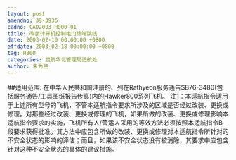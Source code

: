 ```yaml
---
layout: post
amendno: 39-3936
cadno: CAD2003-H800-01
title: 改装计算机控制电门终端跳线
date: 2003-02-10 00:00:00 +0800
effdate: 2003-02-18 00:00:00 +0800
tag: H800
categories: 民航华北管理局适航处
author: 朱为民
---
```


##适用范围:
在中华人民共和国注册的、列在Rathyeon服务通告SB76-3480(包括服务通告/工具图纸报告传真)内的Hawker800系列飞机。
注1：本适航指令适用于上述所有型号的飞机，不管本适航指令要求所涉及的区域是否经过改装、更换或修理。对那些经过改装、更换或修理的飞机，如果所做的改装、更换或修理影响本适航指令要求的实施，飞机所有人/营运人采用的等效方法必须按照本适航指令B段要求获得批准。其方法中应包含所做的改装、更换或修理对本适航指令所针对的不安全状态的影响的评估；而且，如果该不安全状态没有被消除，其要求中应包含针对这种不安全状态的具体的建议措施。

